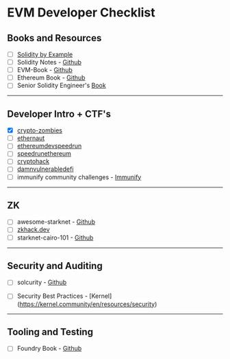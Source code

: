 # EVM Developer Checklist 

## Books and Resources
- [ ] [Solidity by Example](https://solidity-by-example.org/first-app/)
- [ ] Solidity Notes - [Github](https://github.com/Bl0xhead/solidity-notes)
- [ ] EVM-Book - [Github](https://github.com/Bl0xhead/EVM-Book)
- [ ] Ethereum Book - [Github](https://github.com/Bl0xhead/ethereumbook)
- [ ] Senior Solidity Engineer's [Book](https://solidity-book.netlify.app/)

------

## Developer Intro + CTF's
- [x] [crypto-zombies](https://ethernaut.openzeppelin.com/level/0x9CB391dbcD447E645D6Cb55dE6ca23164130D008)
- [ ] [ethernaut](https://ethernaut.openzeppelin.com/level/0x9CB391dbcD447E645D6Cb55dE6ca23164130D008)
- [ ] [ethereumdevspeedrun](https://medium.com/@austin_48503/%EF%B8%8Fethereum-dev-speed-run-bd72bcba6a4c) 
- [ ] [speedrunethereum](https://speedrunethereum.com/)
- [ ] [cryptohack](https://cryptohack.org/)
- [ ] [damnvulnerabledefi](https://www.damnvulnerabledefi.xyz/)
- [ ] immunify community challenges - [Immunify](https://github.com/immunefi-team/community-challenges)
----------

## ZK 
- [ ] awesome-starknet - [Github](https://github.com/gakonst/awesome-starknet)
- [ ] [zkhack.dev](https://www.zkhack.dev/)
- [ ] starknet-cairo-101 - [Github](https://github.com/l-henri/starknet-cairo-101)
------

## Security and Auditing
- [ ] solcurity - [Github](https://github.com/Rari-Capital/solcurity)
- [ ] Security Best Practices - [Kernel] (https://kernel.community/en/resources/security)


-----

## Tooling and Testing
- [ ] Foundry Book - [Github](https://onbjerg.github.io/foundry-book/getting-started/installation.html)

